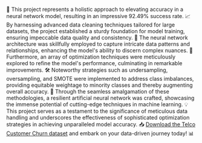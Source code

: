 🚀 This project represents a holistic approach to elevating accuracy in a neural network model, resulting in an impressive 92.49% success rate. 
📈 By harnessing advanced data cleaning techniques tailored for large datasets, the project established a sturdy foundation for model training, ensuring impeccable data quality and consistency. 
🧹 The neural network architecture was skillfully employed to capture intricate data patterns and relationships, enhancing the model's ability to discern complex nuances. 
🧠 Furthermore, an array of optimization techniques were meticulously explored to refine the model's performance, culminating in remarkable improvements. 
🛠️ Noteworthy strategies such as undersampling, oversampling, and SMOTE were implemented to address class imbalances, providing equitable weightage to minority classes and thereby augmenting overall accuracy. 
🎯 Through the seamless amalgamation of these methodologies, a resilient artificial neural network was crafted, showcasing the immense potential of cutting-edge techniques in machine learning. 
💡 This project serves as a testament to the significance of meticulous data handling and underscores the effectiveness of sophisticated optimization strategies in achieving unparalleled model accuracy.
📥 [Download the Telco Customer Churn dataset](https://www.kaggle.com/datasets/blastchar/telco-customer-churn) and embark on your data-driven journey today! 📊
